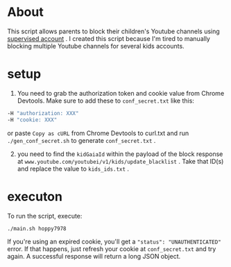 # About

This script allows parents to block their children's Youtube channels using [supervised account](https://support.google.com/youtubekids/answer/13887963?hl=ja) .
I created this script because I'm tired to manually blocking multiple Youtube channels for several kids accounts.

# setup

1) You need to grab the authorization token and cookie value from Chrome Devtools.
Make sure to add these to `conf_secret.txt` like this:

```bash
-H "authorization: XXX"
-H "cookie: XXX"
```

or paste `Copy as cURL` from Chrome Devtools to curl.txt and run `./gen_conf_secret.sh`  to generate `conf_secret.txt` .

2) you need to find the `kidGaiaId` within the payload of the block response at `www.youtube.com/youtubei/v1/kids/update_blacklist` .
Take that ID(s) and replace the value to `kids_ids.txt` .

# executon

To run the script, execute:

```bash
./main.sh hoppy7978
```

If you're using an expired cookie, you'll get a `"status": "UNAUTHENTICATED"` error.
If that happens, just refresh your cookie at `conf_secret.txt` and try again.
A successful response will return a long JSON object.
